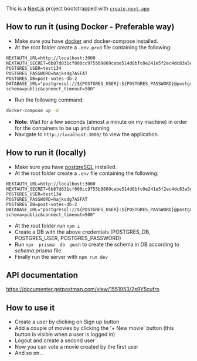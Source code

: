This is a [Next.js](https://nextjs.org/) project bootstrapped with [`create-next-app`](https://github.com/vercel/next.js/tree/canary/packages/create-next-app).

## How to run it (using Docker - Preferable way)

-   Make sure you have [docker] and docker-compose installed.
-   At the root folder create a `.env.prod` file containing the following:

```
NEXTAUTH_URL=http://localhost:3000
NEXTAUTH_SECRET=6b87d831cf000cc9755b9869cabe514d8bfc0e241e5f2ec4dc83a5e0d004bbeb
POSTGRES_USER=test134
POSTGRES_PASSWORD=hajksdg7ASFAT
POSTGRES_DB=post-votes-db-2
DATABASE_URL="postgresql://${POSTGRES_USER}:${POSTGRES_PASSWORD}@postgres:5432/${POSTGRES_DB}?schema=public&connect_timeout=500"
```

-   Run the following command:

```sh
docker-compose up -d
```

-   <b>Note</b>: Wait for a few seconds (almost a minute on my machine) in order for the containers to be up and running
-   Navigate to `http://localhost:3000/` to view the application.

## How to run it (locally)

-   Make sure you have [postgreSQL] installed.
-   At the root folder create a `.env` file containing the following:

```
NEXTAUTH_URL=http://localhost:3000
NEXTAUTH_SECRET=6b87d831cf000cc9755b9869cabe514d8bfc0e241e5f2ec4dc83a5e0d004bbeb
POSTGRES_USER=test134
POSTGRES_PASSWORD=hajksdg7ASFAT
POSTGRES_DB=post-votes-db-2
DATABASE_URL="postgresql://${POSTGRES_USER}:${POSTGRES_PASSWORD}@postgres:5432/${POSTGRES_DB}?schema=public&connect_timeout=500"
```

-   At the root folder run `npm i`
-   Create a DB with the above credentials (POSTGRES_DB, POSTGRES_USER, POSTGRES_PASSWORD)
-   Run `npx  prisma  db  push` to create the schema in DB according to <i>schema.prisma</i> file
-   Finally run the server with `npm run dev`

## API documentation

https://documenter.getpostman.com/view/1551953/2s9Y5cufro

## How to use it

-   Create a user by clicking on Sign up button
-   Add a couple of movies by clicking the '+ New movie' button (this button is visible when a user is logged in)
-   Logout and create a second user
-   Now you can vote a movie created by the first user
-   And so on...

[docker]: https://www.docker.com/
[postgreSQL]: https://www.postgresql.org/download/

